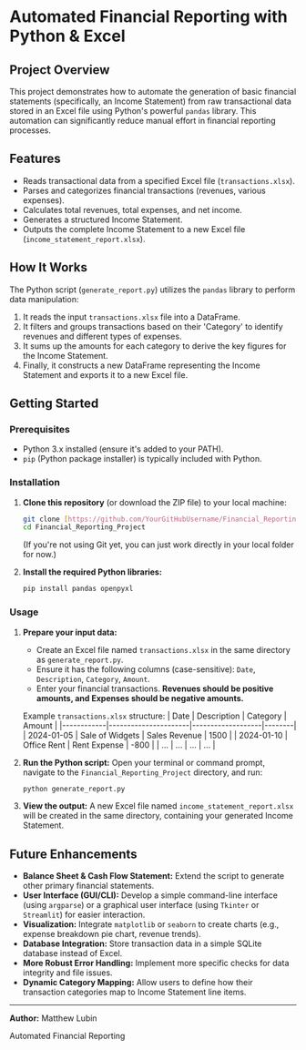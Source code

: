 # Automated Financial Reporting with Python & Excel

## Project Overview

This project demonstrates how to automate the generation of basic financial statements (specifically, an Income Statement) from raw transactional data stored in an Excel file using Python's powerful `pandas` library. This automation can significantly reduce manual effort in financial reporting processes.

## Features

* Reads transactional data from a specified Excel file (`transactions.xlsx`).
* Parses and categorizes financial transactions (revenues, various expenses).
* Calculates total revenues, total expenses, and net income.
* Generates a structured Income Statement.
* Outputs the complete Income Statement to a new Excel file (`income_statement_report.xlsx`).

## How It Works

The Python script (`generate_report.py`) utilizes the `pandas` library to perform data manipulation:
1.  It reads the input `transactions.xlsx` file into a DataFrame.
2.  It filters and groups transactions based on their 'Category' to identify revenues and different types of expenses.
3.  It sums up the amounts for each category to derive the key figures for the Income Statement.
4.  Finally, it constructs a new DataFrame representing the Income Statement and exports it to a new Excel file.

## Getting Started

### Prerequisites

* Python 3.x installed (ensure it's added to your PATH).
* `pip` (Python package installer) is typically included with Python.

### Installation

1.  **Clone this repository** (or download the ZIP file) to your local machine:
    ```bash
    git clone [https://github.com/YourGitHubUsername/Financial_Reporting_Project.git](https://github.com/YourGitHubUsername/Financial_Reporting_Project.git)
    cd Financial_Reporting_Project
    ```
    (If you're not using Git yet, you can just work directly in your local folder for now.)

2.  **Install the required Python libraries:**
    ```bash
    pip install pandas openpyxl
    ```

### Usage

1.  **Prepare your input data:**
    * Create an Excel file named `transactions.xlsx` in the same directory as `generate_report.py`.
    * Ensure it has the following columns (case-sensitive): `Date`, `Description`, `Category`, `Amount`.
    * Enter your financial transactions. **Revenues should be positive amounts, and Expenses should be negative amounts.**

    Example `transactions.xlsx` structure:
    | Date       | Description          | Category          | Amount |
    |------------|----------------------|-------------------|--------|
    | 2024-01-05 | Sale of Widgets      | Sales Revenue     | 1500   |
    | 2024-01-10 | Office Rent          | Rent Expense      | -800   |
    | ...        | ...                  | ...               | ...    |

2.  **Run the Python script:**
    Open your terminal or command prompt, navigate to the `Financial_Reporting_Project` directory, and run:
    ```bash
    python generate_report.py
    ```

3.  **View the output:**
    A new Excel file named `income_statement_report.xlsx` will be created in the same directory, containing your generated Income Statement.

## Future Enhancements

* **Balance Sheet & Cash Flow Statement:** Extend the script to generate other primary financial statements.
* **User Interface (GUI/CLI):** Develop a simple command-line interface (using `argparse`) or a graphical user interface (using `Tkinter` or `Streamlit`) for easier interaction.
* **Visualization:** Integrate `matplotlib` or `seaborn` to create charts (e.g., expense breakdown pie chart, revenue trends).
* **Database Integration:** Store transaction data in a simple SQLite database instead of Excel.
* **More Robust Error Handling:** Implement more specific checks for data integrity and file issues.
* **Dynamic Category Mapping:** Allow users to define how their transaction categories map to Income Statement line items.
---
**Author:** Matthew Lubin

Automated Financial Reporting
